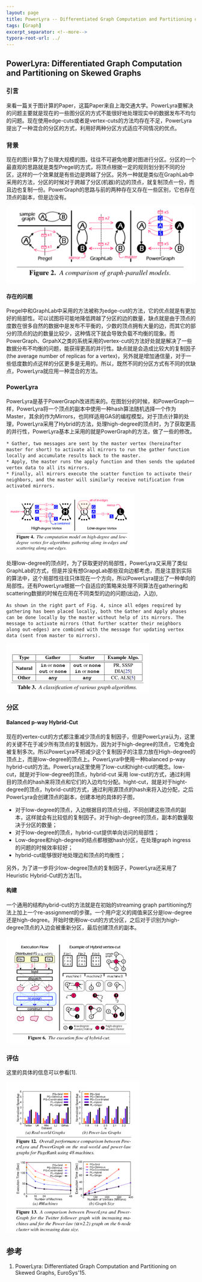 ```yaml
---
layout: page
title: PowerLyra -- Differentiated Graph Computation and Partitioning on Skewed Graphs
tags: [Graph]
excerpt_separator: <!--more-->
typora-root-url: ../
---
```


## PowerLyra: Differentiated Graph Computation and Partitioning on Skewed Graphs

### 引言

   来看一篇关于图计算的Paper，这篇Paper来自上海交通大学。PowerLyra要解决的问题主要就是现在的一些图分区的方式不能很好地处理现实中的数据发布不均匀的问题。现在使用edge-cuts或者是vertex-cuts的方法均存在不足，PowerLyra提出了一种混合的分区的方式，利用好两种分区方式适应不同情况的优点。

### 背景

   现在的图计算为了处理大规模的图，往往不可避免地要对图进行分区。分区的一个最直观的思路就是类型Pregel的方式，将顶点根据一定的规则划分到不同的分区，这样的一个效果就是有些边是跨越了分区。另外一种就是类似在GraphLab中采用的方法，分区的时候对于跨越了分区(机器)的边的顶点，就复制顶点一份，而且边也复制一份。PowerGraph的思路与前的两种存在又存在一些区别，它也存在顶点的副本，但是边没有。

![powerlyra-comparison](/assets/img/powerlyra-comparison.png)

#### 存在的问题

  Pregel中和GraphLab中采用的方法被称为edge-cut的方法，它的优点就是有更加好的局部性。可以试图将可能地降低跨越了分区的边的数量，缺点就是由于顶点的度数在很多自然的数据中是发布不平衡的，少数的顶点拥有大量的边，而其它的部分的顶点的边的数量比较少，这种情况下就会导致负载不均衡的现象。而PowerGraph、GrpahX之类的系统采用的vertex-cut的方法好处就是解决了一些数据分布不均衡的问题，能获得更高的并行性。缺点就是会造成比较大的复制因子(the average number of replicas for a vertex)，另外就是增加通信量，对于一些低度数的点这样的分区更多是无用的。所以，既然不同的分区方式有不同的优缺点，PowerLyra就应用一种混合的方法。

### PowerLyra

  PowerLyra是基于PowerGraph改进而来的。在图划分的时候，和PowerGraph一样，PowerLyra将一个顶点的副本中使用一种hash算法随机选择一个作为Master，其余的作为Mirrors，也同样适用GAS的编程模型。对于顶点计算的处理，PowerLyra采用了Hybrid的方法，处理high-degree的顶点时，为了获取更高的并行性，PowerLyra基本上采用的就是PowerGraph的方法，做了一些的修改。

```
* Gather, two messages are sent by the master vertex (hereinafter master for short) to activate all mirrors to run the gather function locally and accumulate results back to the master. 
* Apply, the master runs the apply function and then sends the updated vertex data to all its mirrors. 
* Finally, all mirrors execute the scatter function to activate their neighbors, and the master will similarly receive notification from activated mirrors. 
```

<img src="/assets/img/powerlyra-hybird.png" alt="powerlyra-hybird" style="zoom:50%;" />

 处理low-degree的顶点时，为了获取更好的局部性，PowerLyra又采用了类似GraphLab的方式，但是并没有想GrapgLab那些双向边都考虑，而是注意到实际的算法中，这个局部性往往只体现在一个方向，所以PowerLyra提出了一种单向的局部性。还有PowerLyra根据一个自适应的策略来处理不同算法在gathering和scattering数据的时候在应用在不同类型的边的问题(出边，入边),

```
As shown in the right part of Fig. 4, since all edges required by gathering has been placed locally, both the Gather and Apply phases can be done locally by the master without help of its mirrors. The message to activate mirrors (that further scatter their neighbors along out-edges) are combined with the message for updating vertex data (sent from master to mirrors).
```

<img src="/assets/img/powerlyra-inout.png" alt="powerlyra-inout" style="zoom:50%;" />

### 分区

#### Balanced p-way Hybrid-Cut

  现在的vertex-cut的方式都注重减少顶点的复制因子，但是PowerLyra认为，这里的关键不在于减少所有顶点的复制因为，因为对于high-degree的顶点，它难免会被复制多次。所以PowerLyra不把减少这个复制因子的注意力放在High-degree的顶点上，而是low-degree的顶点上。PowerLyra中使用一种balanced p-way hybrid-cut的方法。PowerLyra这里使用了low-cut和hight-cut的概念。low-cut，就是对于low-degree的顶点，hybrid-cut 采用 low-cut的方式，通过利用目的顶点的hash来将顶点和它们的入边均匀分配。hight-cut，就是对于hight-degree的顶点，hybrid-cut的方式，通过利用源顶点的hash来将入边分配，之后PowerLyra会创建顶点的副本，创建本地的具体的子图，

* 对于low-degree的顶点，入边根据目的顶点分组，不同创建这些顶点的副本，这样就会有比较低的复制因子。对于high-degree的顶点，副本的数量取决于分区的数量；
* 对于low-degree的顶点，hybrid-cut提供单向访问的局部性；
* Low-degree和high-degree的结点都根据hash分区，在处理graph ingress的问题的时候效率较好；
* hybrid-cut能够很好地处理边和顶点的均衡性；

另外，为了进一步将少low-degree顶点的复制因子，PowerLyra还采用了Heuristic Hybrid-Cut的方法[1]。

#### 构建

  一个通用的结构hybrid-cut的方法就是在初始的streaming graph partitioning方法上加上一个re-assignment的步骤。一个用户定义的阈值来区分是low-degree还是high-degree。开始时使用low-cut的方式分区，之后对于识别为high-degree顶点的入边会被重新分区，最后创建顶点的副本。

<img src="/assets/img/powerlyra-construction.png" alt="powerlyra-construction" style="zoom:67%;" />

### 评估

  这里的具体的信息可以参看[1].

<img src="/assets/img/powerlyra-perf.png" alt="powerlyra-perf" style="zoom: 67%;" />

## 参考

1. PowerLyra: Differentiated Graph Computation and Partitioning on Skewed Graphs, EuroSys'15.